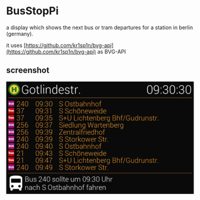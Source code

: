# BusStopPi
a display which shows the next bus or tram departures for a station in berlin (germany). 

it uses [https://github.com/kr1sp1n/bvg-api](https://github.com/kr1sp1n/bvg-api) as BVG-API

## screenshot

![BusStopPi](docs/BusStopPi_01.jpg)